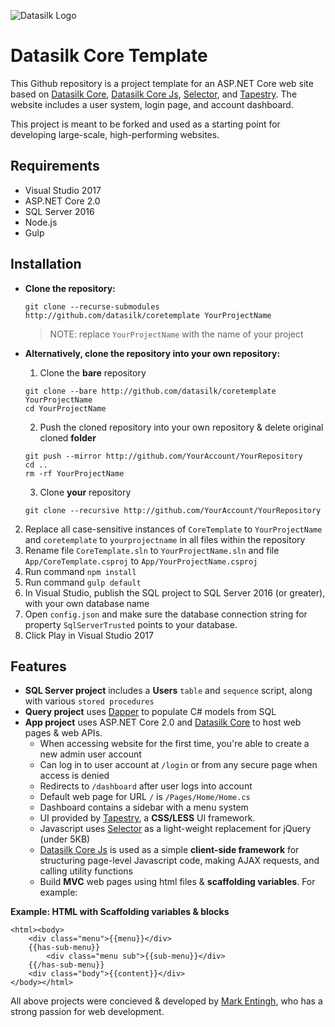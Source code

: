 ![Datasilk Logo](http://www.markentingh.com/projects/datasilk/logo.png)

# Datasilk Core Template

This Github repository is a project template for an ASP.NET Core web site based on [Datasilk Core](http://github.com/Datasilk/Core), [Datasilk Core Js](http://github.com/Datasilk/CoreJs), [Selector](http://github.com/websilk/selector), and [Tapestry](http://github.com/Websilk/Tapestry). The website includes a user system, login page, and account dashboard. 

This project is meant to be forked and used as a starting point for developing large-scale, high-performing websites.

## Requirements

* Visual Studio 2017
* ASP.NET Core 2.0
* SQL Server 2016
* Node.js
* Gulp

## Installation

* **Clone the repository:**

    ```
	git clone --recurse-submodules http://github.com/datasilk/coretemplate YourProjectName
	```

	> NOTE: replace `YourProjectName` with the name of your project

* **Alternatively, clone the repository into your own repository:**
	
	1. Clone the **bare** repository

	```
	git clone --bare http://github.com/datasilk/coretemplate YourProjectName
	cd YourProjectName
	```

	2. Push the cloned repository into your own repository & delete original cloned **folder**
	
	```
	git push --mirror http://github.com/YourAccount/YourRepository
	cd ..
	rm -rf YourProjectName
	```

	3. Clone **your** repository

	```
	git clone --recursive http://github.com/YourAccount/YourRepository
	```

2. Replace all case-sensitive instances of `CoreTemplate` to `YourProjectName` and `coretemplate` to `yourprojectname` in all files within the repository
3. Rename file `CoreTemplate.sln` to `YourProjectName.sln` and file `App/CoreTemplate.csproj` to `App/YourProjectName.csproj`
2. Run command ```npm install```
3. Run command ```gulp default```
4. In Visual Studio, publish the SQL project to SQL Server 2016 (or greater), with your own database name
5. Open `config.json` and make sure the database connection string for property `SqlServerTrusted` points to your database.
6. Click Play in Visual Studio 2017


## Features
* **SQL Server project** includes a **Users** `table` and `sequence` script, along with various `stored procedures`
* **Query project** uses [Dapper](http://github.com/StackExchange/Dapper) to populate C# models from SQL
* **App project** uses ASP.NET Core 2.0 and [Datasilk Core](http://github.com/Datasilk/Core) to host web pages & web APIs.
	* When accessing website for the first time, you're able to create a new admin user account
    * Can log in to user account at `/login` or from any secure page when access is denied
    * Redirects to `/dashboard` after user logs into account
    * Default web page for URL `/` is `/Pages/Home/Home.cs`
    * Dashboard contains a sidebar with a menu system
    * UI provided by [Tapestry](http://github.com/Websilk/Tapestry), a **CSS/LESS** UI framework.
    * Javascript uses [Selector](http://github.com/Websilk/Selector) as a light-weight replacement for jQuery (under 5KB)
	* [Datasilk Core Js](http://github.com/Datasilk/CoreJs) is used as a simple **client-side framework** for structuring page-level Javascript code, making AJAX requests, and calling utility functions
	* Build **MVC** web pages using html files & **scaffolding variables**. For example:
     
**Example: HTML with Scaffolding variables & blocks**
```
<html><body>
	<div class="menu">{{menu}}</div>
	{{has-sub-menu}}
		<div class="menu sub">{{sub-menu}}</div>
	{{/has-sub-menu}}
	<div class="body">{{content}}</div>
</body></html>
```

All above projects were concieved & developed by [Mark Entingh](http://www.markentingh.com), who has a strong passion for web development.




